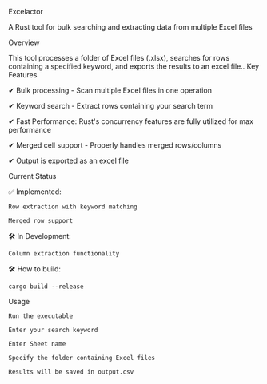 Excelactor

A Rust tool for bulk searching and extracting data from multiple Excel files

Overview

This tool  processes a folder of Excel files (.xlsx), searches for rows containing a specified keyword, and exports the results to an excel file..
Key Features

✔ Bulk processing - Scan multiple Excel files in one operation

✔ Keyword search - Extract rows containing your search term

✔ Fast Performance: Rust's concurrency features are fully utilized for max performance

✔ Merged cell support - Properly handles merged rows/columns

✔ Output is exported as an excel file

Current Status

✅ Implemented:

    Row extraction with keyword matching

    Merged row support



🛠 In Development:

    Column extraction functionality


🛠 How to build:

    cargo build --release

Usage

    Run the executable

    Enter your search keyword

    Enter Sheet name

    Specify the folder containing Excel files

    Results will be saved in output.csv
